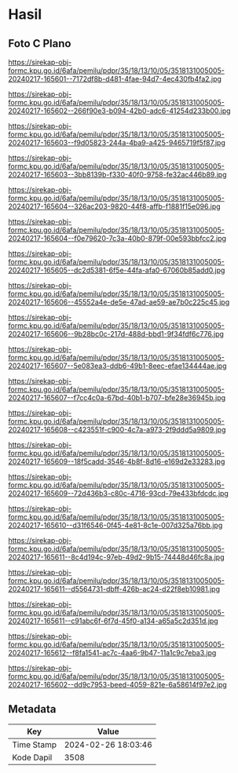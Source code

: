 # Hasil

## Foto C Plano

https://sirekap-obj-formc.kpu.go.id/6afa/pemilu/pdpr/35/18/13/10/05/3518131005005-20240217-165601--7172df8b-d481-4fae-94d7-4ec430fb4fa2.jpg

https://sirekap-obj-formc.kpu.go.id/6afa/pemilu/pdpr/35/18/13/10/05/3518131005005-20240217-165602--266f90e3-b094-42b0-adc6-41254d233b00.jpg

https://sirekap-obj-formc.kpu.go.id/6afa/pemilu/pdpr/35/18/13/10/05/3518131005005-20240217-165603--f9d05823-244a-4ba9-a425-9465719f5f87.jpg

https://sirekap-obj-formc.kpu.go.id/6afa/pemilu/pdpr/35/18/13/10/05/3518131005005-20240217-165603--3bb8139b-f330-40f0-9758-fe32ac446b89.jpg

https://sirekap-obj-formc.kpu.go.id/6afa/pemilu/pdpr/35/18/13/10/05/3518131005005-20240217-165604--326ac203-9820-44f8-affb-f1881f15e096.jpg

https://sirekap-obj-formc.kpu.go.id/6afa/pemilu/pdpr/35/18/13/10/05/3518131005005-20240217-165604--f0e79620-7c3a-40b0-879f-00e593bbfcc2.jpg

https://sirekap-obj-formc.kpu.go.id/6afa/pemilu/pdpr/35/18/13/10/05/3518131005005-20240217-165605--dc2d5381-6f5e-44fa-afa0-67060b85add0.jpg

https://sirekap-obj-formc.kpu.go.id/6afa/pemilu/pdpr/35/18/13/10/05/3518131005005-20240217-165606--45552a4e-de5e-47ad-ae59-ae7b0c225c45.jpg

https://sirekap-obj-formc.kpu.go.id/6afa/pemilu/pdpr/35/18/13/10/05/3518131005005-20240217-165606--9b28bc0c-217d-488d-bbd1-9f34fdf6c776.jpg

https://sirekap-obj-formc.kpu.go.id/6afa/pemilu/pdpr/35/18/13/10/05/3518131005005-20240217-165607--5e083ea3-ddb6-49b1-8eec-efae134444ae.jpg

https://sirekap-obj-formc.kpu.go.id/6afa/pemilu/pdpr/35/18/13/10/05/3518131005005-20240217-165607--f7cc4c0a-67bd-40b1-b707-bfe28e36945b.jpg

https://sirekap-obj-formc.kpu.go.id/6afa/pemilu/pdpr/35/18/13/10/05/3518131005005-20240217-165608--c423551f-c900-4c7a-a973-2f9ddd5a9809.jpg

https://sirekap-obj-formc.kpu.go.id/6afa/pemilu/pdpr/35/18/13/10/05/3518131005005-20240217-165609--18f5cadd-3546-4b8f-8d16-e169d2e33283.jpg

https://sirekap-obj-formc.kpu.go.id/6afa/pemilu/pdpr/35/18/13/10/05/3518131005005-20240217-165609--72d436b3-c80c-4716-93cd-79e433bfdcdc.jpg

https://sirekap-obj-formc.kpu.go.id/6afa/pemilu/pdpr/35/18/13/10/05/3518131005005-20240217-165610--d31f6546-0f45-4e81-8c1e-007d325a76bb.jpg

https://sirekap-obj-formc.kpu.go.id/6afa/pemilu/pdpr/35/18/13/10/05/3518131005005-20240217-165611--8c4d194c-97eb-49d2-9b15-74448d46fc8a.jpg

https://sirekap-obj-formc.kpu.go.id/6afa/pemilu/pdpr/35/18/13/10/05/3518131005005-20240217-165611--d5564731-dbff-426b-ac24-d22f8eb10981.jpg

https://sirekap-obj-formc.kpu.go.id/6afa/pemilu/pdpr/35/18/13/10/05/3518131005005-20240217-165611--c91abc6f-6f7d-45f0-a134-a65a5c2d351d.jpg

https://sirekap-obj-formc.kpu.go.id/6afa/pemilu/pdpr/35/18/13/10/05/3518131005005-20240217-165612--f8fa1541-ac7c-4aa6-9b47-11a1c9c7eba3.jpg

https://sirekap-obj-formc.kpu.go.id/6afa/pemilu/pdpr/35/18/13/10/05/3518131005005-20240217-165602--dd9c7953-beed-4059-821e-6a58614f97e2.jpg


## Metadata

| Key        | Value               |
| ---------- | ------------------- |
| Time Stamp | 2024-02-26 18:03:46 |
| Kode Dapil | 3508                |




